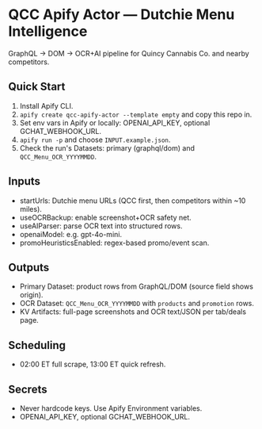 
# QCC Apify Actor — Dutchie Menu Intelligence

GraphQL → DOM → OCR+AI pipeline for Quincy Cannabis Co. and nearby competitors.

## Quick Start
1) Install Apify CLI.
2) `apify create qcc-apify-actor --template empty` and copy this repo in.
3) Set env vars in Apify or locally: OPENAI_API_KEY, optional GCHAT_WEBHOOK_URL.
4) `apify run -p` and choose `INPUT.example.json`.
5) Check the run's Datasets: primary (graphql/dom) and `QCC_Menu_OCR_YYYYMMDD`.

## Inputs
- startUrls: Dutchie menu URLs (QCC first, then competitors within ~10 miles).
- useOCRBackup: enable screenshot+OCR safety net.
- useAIParser: parse OCR text into structured rows.
- openaiModel: e.g. gpt-4o-mini.
- promoHeuristicsEnabled: regex-based promo/event scan.

## Outputs
- Primary Dataset: product rows from GraphQL/DOM (source field shows origin).
- OCR Dataset: `QCC_Menu_OCR_YYYYMMDD` with `products` and `promotion` rows.
- KV Artifacts: full-page screenshots and OCR text/JSON per tab/deals page.

## Scheduling
- 02:00 ET full scrape, 13:00 ET quick refresh.

## Secrets
- Never hardcode keys. Use Apify Environment variables.
- OPENAI_API_KEY, optional GCHAT_WEBHOOK_URL.
